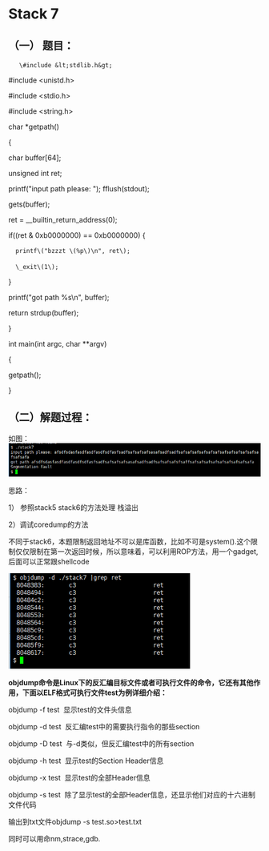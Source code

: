 # Stack 7

## （一） 题目：

```
   \#include &lt;stdlib.h&gt;
```

\#include &lt;unistd.h&gt;

\#include &lt;stdio.h&gt;

\#include &lt;string.h&gt;

char \*getpath\(\)

{

char buffer\[64\];

unsigned int ret;

printf\("input path please: "\); fflush\(stdout\);

gets\(buffer\);

ret = \_\_builtin\_return\_address\(0\);

if\(\(ret & 0xb0000000\) == 0xb0000000\) {

```
  printf\("bzzzt \(%p\)\n", ret\);

  \_exit\(1\);
```

}

printf\("got path %s\n", buffer\);

return strdup\(buffer\);

}

int main\(int argc, char \*\*argv\)

{

getpath\(\);

}

## （二）解题过程：

如图：![](/png/41.png)

思路：

1） 参照stack5 stack6的方法处理 栈溢出

2）调试coredump的方法

不同于stack6，本题限制返回地址不可以是库函数，比如不可是system\(\).这个限制仅仅限制在第一次返回时候，所以意味着，可以利用ROP方法，用一个gadget,后面可以正常跟shellcode

![](/png/42.png)

**objdump命令是Linux下的反汇编目标文件或者可执行文件的命令，它还有其他作用，下面以ELF格式可执行文件test为例详细介绍：**

objdump -f test  显示test的文件头信息

objdump -d test  反汇编test中的需要执行指令的那些section

objdump -D test  与-d类似，但反汇编test中的所有section

objdump -h test  显示test的Section Header信息

objdump -x test  显示test的全部Header信息

objdump -s test  除了显示test的全部Header信息，还显示他们对应的十六进制文件代码

  
输出到txt文件objdump -s test.so&gt;test.txt

同时可以用命nm,strace,gdb.

